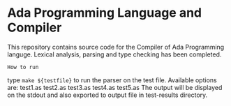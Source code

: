 # Ada Programming Language and Compiler 

This repository contains source code for the Compiler of Ada Programming languge. Lexical analysis, parsing and type checking has been completed. 

`How to run`

type `make ${testfile}` to run the parser on the test file.
Available options are:
test1.as
test2.as
test3.as
test4.as
test5.as
The output will be displayed on the stdout and also exported to output file in test-results directory.


